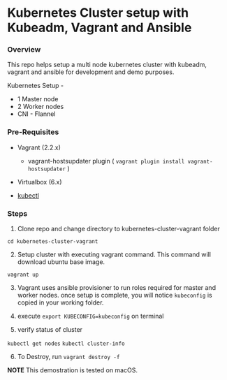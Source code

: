 # Kubernetes Cluster setup with Kubeadm, Vagrant and Ansible

### Overview
This repo helps setup a multi node kubernetes cluster with kubeadm, vagrant and ansible for development and demo purposes. 

Kubernetes Setup -

* 1 Master node
* 2 Worker nodes
* CNI - Flannel


### Pre-Requisites

* Vagrant (2.2.x)
	* vagrant-hostsupdater plugin ( `vagrant plugin install vagrant-hostsupdater` )

* Virtualbox (6.x)

* [kubectl](https://kubernetes.io/docs/tasks/tools/install-kubectl/) 


### Steps

1. Clone repo and change directory to kubernetes-cluster-vagrant folder

`cd kubernetes-cluster-vagrant`

2. Setup cluster with executing vagrant command. This command will download ubuntu base image.  

`vagrant up`


3. Vagrant uses ansible provisioner to run roles required for master and worker nodes. once setup is complete, you will notice `kubeconfig` is copied in your working folder.

4. execute `export KUBECONFIG=kubeconfig` on terminal

5. verify status of cluster

`kubectl get nodes`
`kubectl cluster-info`

6. To Destroy, run `vagrant destroy -f`

**NOTE**
This demostration is tested on macOS. 





